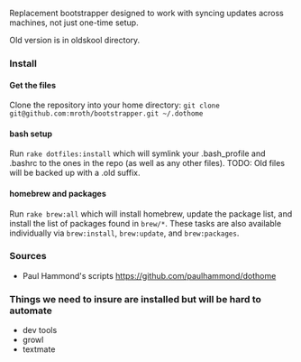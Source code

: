 Replacement bootstrapper designed to work with syncing updates across machines, not just one-time setup.

Old version is in oldskool directory.

### Install

#### Get the files
Clone the repository into your home directory:
`git clone git@github.com:mroth/bootstrapper.git ~/.dothome`

#### bash setup
Run `rake dotfiles:install` which will symlink your .bash_profile and .bashrc to the ones in the repo (as well as any other files).  TODO: Old files will be backed up with a .old suffix.

#### homebrew and packages
Run `rake brew:all` which will install homebrew, update the package list, and install the list of packages found in `brew/*`.  These tasks are also available individually via `brew:install`, `brew:update`, and `brew:packages`.

### Sources
- Paul Hammond's scripts https://github.com/paulhammond/dothome

### Things we need to insure are installed but will be hard to automate

- dev tools
- growl
- textmate
